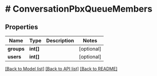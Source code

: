 # # ConversationPbxQueueMembers

## Properties

Name | Type | Description | Notes
------------ | ------------- | ------------- | -------------
**groups** | **int[]** |  | [optional]
**users** | **int[]** |  | [optional]

[[Back to Model list]](../../README.md#models) [[Back to API list]](../../README.md#endpoints) [[Back to README]](../../README.md)
